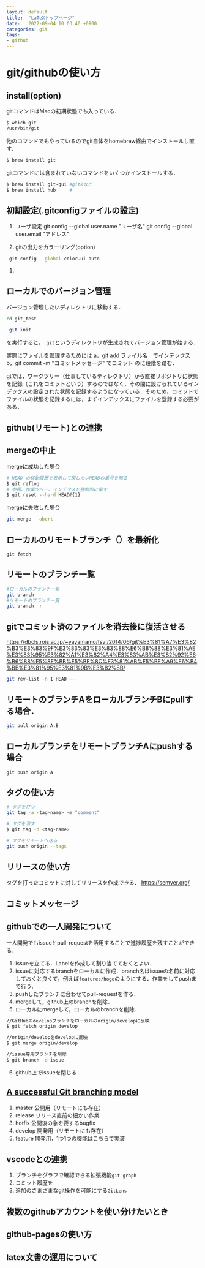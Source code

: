 ```yaml
---
layout: default
title:  "LaTeXトップページ"
date:   2022-09-04 10:03:40 +0900
categories: git 
tags:
- github 
---
```


# git/githubの使い方

## install(option)

gitコマンドはMacの初期状態でも入っている．

```bash
$ which git 
/usr/bin/git
```

他のコマンドでもやっているのでgit自体をhomebrew経由でインストールし直す．

```bash
$ brew install git
```
<!-- https://dev.classmethod.jp/articles/vscode-git-graph-extension/ -->

gitコマンドには含まれていないコマンドをいくつかインストールする．

```bash
$ brew install git-gui #gitkなど
$ brew install hub     #
```


## 初期設定(.gitconfigファイルの設定)

1. ユーザ設定
git config --global user.name "ユーザ名"
git config --global user.email "アドレス"



1. gitの出力をカラーリング(option)
```bash
 git config --global color.ui auto
```

1. 


## ローカルでのバージョン管理

バージョン管理したいディレクトリに移動する．
```bash
cd git_test
```

```bash
 git init
```
を実行すると，`.git`というディレクトリが生成されてバージョン管理が始まる．

実際にファイルを管理するためには
 a，git add ファイル名　でインデックス
 b，git commit -m "コミットメッセージ" でコミット
のに段階を踏む．

gtでは，ワークツリー（仕事しているディレクトリ）から直接リポジトリに状態を記録（これをコミットという）するのではなく，その間に設けられているインデックスの設定された状態を記録するようになっている．そのため，コミットでファイルの状態を記録するには，まずインデックスにファイルを登録する必要がある．




## github(リモート)との連携


## mergeの中止
mergeに成功した場合
```bash
# HEAD の移動履歴を表示して戻したいHEADの番号を知る
$ git reflog 
# 参照、作業ツリー、インデクスを強制的に戻す
$ git reset --hard HEAD@{1}
```
mergeに失敗した場合
```bash
git merge --abort
```

## ローカルのリモートブランチ（）を最新化
```git
git fetch
```

## リモートのブランチ一覧
```bash
#ローカルのブランチ一覧
git branch
#リモートのブランチ一覧
git branch -r
```

## gitでコミット済のファイルを消去後に復活させる
https://dbcls.rois.ac.jp/~yayamamo/fsyl/2014/06/git%E3%81%A7%E3%82%B3%E3%83%9F%E3%83%83%E3%83%88%E6%B8%88%E3%81%AE%E3%83%95%E3%82%A1%E3%82%A4%E3%83%AB%E3%82%92%E6%B6%88%E5%8E%BB%E5%BE%8C%E3%81%AB%E5%BE%A9%E6%B4%BB%E3%81%95%E3%81%9B%E3%82%8B/
```bash
git rev-list -n 1 HEAD --
```

## リモートのブランチAをローカルブランチBにpullする場合．
<!-- https://qiita.com/hinatades/items/d47dec72a87c5fed50f7 -->
```bash
git pull origin A:B
```
## ローカルブランチをリモートブランチAにpushする場合
```
git push origin A
```


## タグの使い方

```bash
# タグを打つ
git tag -a <tag-name> -m "comment"

# タグを消す
$ git tag -d <tag-name>

# タグをリモートへ送る
git push origin --tags
```

## リリースの使い方

タグを打ったコミットに対してリリースを作成できる．
https://semver.org/


## コミットメッセージ

<!-- https://qiita.com/itosho/items/9565c6ad2ffc24c09364 -->

## githubでの一人開発について
<!-- https://qiita.com/braveryk7/items/5208263cd06a8878f0c2-->
一人開発でもissueとpull-requestを活用することで進捗履歴を残すことができる．
1. issueを立てる．Labelを作成して割り当てておくとよい．
2. issueに対応するbranchをローカルに作成．branch名はissueの名前に対応しておくと良くて，例えば`features/hoge`のようにする．作業をしてpushまで行う．
3. pushしたブランチに合わせてpull-requestを作る．
4. mergeして，github上のbranchを削除．
5. ローカルにmergeして，ローカルのbranchを削除．
```bash
//GitHubのdevelopブランチをローカルのorigin/developに反映
$ git fetch origin develop

//origin/developをdevelopに反映
$ git merge origin/develop

//issue専用ブランチを削除
$ git branch -d issue
```
6. github上でissueを閉じる．


## [A successful Git branching model](https://nvie.com/posts/a-successful-git-branching-model/)
<!-- https://qiita.com/homhom44/items/9f13c646fa2619ae63d0 -->
1. master
   公開用（リモートにも存在）
2. release
   リリース直前の細かい作業
3. hotfix
   公開後の急を要するbugfix
4. develop
   開発用（リモートにも存在）
5. feature
   開発用，1つ1つの機能はこちらで実装


## vscodeとの連携

1. ブランチをグラフで確認できる拡張機能`git graph`
1. コミット履歴を
1. 追加のさまざまなgit操作を可能にする`GitLens`

<!-- https://qiita.com/y-tsutsu/items/2ba96b16b220fb5913be -->


## 複数のgithubアカウントを使い分けたいとき
<!-- https://zenn.dev/taichifukumoto/articles/how-to-use-multiple-github-accounts
 -->

## github-pagesの使い方

<!--
https://qiita.com/noraworld/items/f0da9ecb608476fe3a02#jekyll-remote-theme

https://www.mk-mode.com/blog/2019/01/27/jekyll-with-minimal-mistakes/

https://simondosda.github.io/posts/2021-09-15-blog-github-pages-3-content.html

https://www.smashingmagazine.com/2014/08/build-blog-jekyll-github-pages/

https://masamichi.me/development/2020/05/28/github-pages-blog-part3-cutomize-setting.html

https://masamichi.me/development/2019/12/14/github-pages-blog.html

https://chadbaldwin.net/2021/03/14/how-to-build-a-sql-blog.html
-->



## latex文書の運用について

<!--
https://zenn.dev/ganariya/articles/platex-github-action
https://zenn.dev/serima/articles/4dac7baf0b9377b0b58b
https://zenn.dev/t4t5u0/articles/latexoperation

https://peterroelants.github.io/posts/adding-tags-to-github-pages/
-->